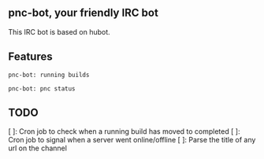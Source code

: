 ## pnc-bot, your friendly IRC bot

This IRC bot is based on hubot.


## Features

```
pnc-bot: running builds

pnc-bot: pnc status
```

## TODO

[ ]: Cron job to check when a running build has moved to completed
[ ]: Cron job to signal when a server went online/offline
[ ]: Parse the title of any url on the channel
